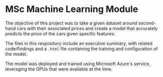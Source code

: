 # MSc Machine Learning Module

The objective of this project was to take a given dataset around second-hand cars with their associated prices and create a model that accurately predicts the price of the cars given specific features.


The files in this respository include an executive summary, with related code/findings and a `.html` file containing the training and configuration of the model.

The model was deployed and trained using Microsoft Azure's service, leveraging the GPUs that were available at the time.


